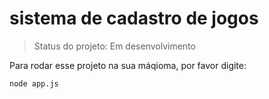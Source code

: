 <h1>sistema de cadastro de jogos </h1>

> Status do projeto: Em desenvolvimento

Para rodar esse projeto na sua máqioma, por favor digite:

```
node app.js
```
